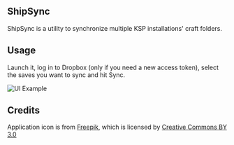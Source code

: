 ShipSync
--------

ShipSync is a utility to synchronize multiple KSP installations' craft folders.

Usage
-----

Launch it, log in to Dropbox (only if you need a new access token), select the saves you want to sync and hit Sync.

![UI Example](http://imgur.com/FwkMwNk)

Credits
-------

Application icon is from [Freepik](http://www.freepik.com), which is licensed by [Creative Commons BY 3.0](http://creativecommons.org/licenses/by/3.0/)
